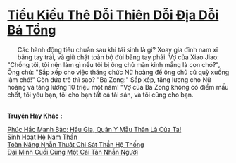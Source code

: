 <a href="https://truyentiki.com/tieu-kieu-the-doi-thien-doi-dia-doi-ba-tong.33473/" title="Tiểu Kiều Thê Dỗi Thiên Dỗi Địa Dỗi Bá Tổng"><h1>Tiểu Kiều Thê Dỗi Thiên Dỗi Địa Dỗi Bá Tổng</h1></a><div style="display:table"><img align="right" style="float: left; padding: 10px;" src="https://truyentiki.com/images/story/200x260/33473.jpg" alt="">Các hành động tiêu chuẩn sau khi tái sinh là gì? Xoay gia đình nam xỉ bằng tay trái, và giữ chặt toàn bộ đùi bằng tay phải. Vợ của Xiao Jiao: "Chồng tôi, tôi nên làm gì nếu tôi bị ông chủ mãn kinh mắng là con chó?", Ông chủ: "Sắp xếp cho việc thăng chức Nữ hoàng để ông chủ cũ quỳ xuống làm chó!" Còn đứa trẻ thì sao? "Ba Zong:" Sắp xếp, tăng lương cho Nữ hoàng và tăng lương 10 triệu một năm! "Vợ của Ba Zong không có điểm mấu chốt, tôi yêu bạn, tôi cho bạn tất cả tài sản, và tôi cũng cho bạn.</div><p><br><b>Truyện Hay Khác :</b></p><a href="https://truyentiki.com/phuc-hac-manh-bao-hau-gia-quan-y-mau-than-la-cua-ta.33472/" alt="Phúc Hắc Manh Bảo: Hầu Gia, Quân Y Mẫu Thân Là Của Ta!">Phúc Hắc Manh Bảo: Hầu Gia, Quân Y Mẫu Thân Là Của Ta!</a><br/><a href="https://github.com/nownovels/top500/tree/master/truyenhay/33735/" alt="Sinh Hoạt Hệ Nam Thần">Sinh Hoạt Hệ Nam Thần</a><br/><a href="https://www.pinterest.com/pin/594756694531393996/" alt="Toàn Năng Nhẫn Thuật Chi Sát Thần Hệ Thống">Toàn Năng Nhẫn Thuật Chi Sát Thần Hệ Thống</a><br/><a href="https://github.com/nownovels/top500/tree/master/truyenhay/33889/" alt="Đại Minh Cuối Cùng Một Cái Tàn Nhẫn Người">Đại Minh Cuối Cùng Một Cái Tàn Nhẫn Người</a><br/>